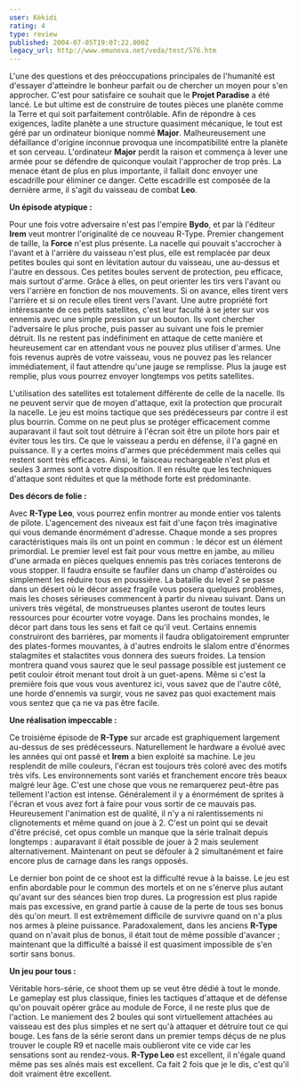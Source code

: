 ```yaml
---
user: Kékidi
rating: 4
type: review
published: 2004-07-05T19:07:22.000Z
legacy_url: http://www.emunova.net/veda/test/576.htm
---
```

L'une des questions et des préoccupations principales de l'humanité est d'essayer d'atteindre le bonheur parfait ou de chercher un moyen pour s'en approcher. C'est pour satisfaire ce souhait que le **Projet Paradise** a été lancé. Le but ultime est de construire de toutes pièces une planète comme la Terre et qui soit parfaitement contrôlable. Afin de répondre à ces exigences, ladite planète a une structure quasiment mécanique, le tout est géré par un ordinateur bionique nommé **Major**. Malheureusement une défaillance d'origine inconnue provoqua une incompatibilité entre la planète et son cerveau. L'ordinateur **Major** perdit la raison et commença à lever une armée pour se défendre de quiconque voulait l'approcher de trop près. La menace étant de plus en plus importante, il fallait donc envoyer une escadrille pour éliminer ce danger. Cette escadrille est composée de la dernière arme, il s'agit du vaisseau de combat **Leo**.  

  

**Un épisode atypique :**  

  

Pour une fois votre adversaire n'est pas l'empire **Bydo**, et par là l'éditeur **Irem** veut montrer l'originalité de ce nouveau R-Type. Premier changement de taille, la **Force** n'est plus présente. La nacelle qui pouvait s'accrocher à l'avant et à l'arrière du vaisseau n'est plus, elle est remplacée par deux petites boules qui sont en lévitation autour du vaisseau, une au-dessus et l'autre en dessous. Ces petites boules servent de protection, peu efficace, mais surtout d'arme. Grâce à elles, on peut orienter les tirs vers l'avant ou vers l'arrière en fonction de nos mouvements. Si on avance, elles tirent vers l'arrière et si on recule elles tirent vers l'avant. Une autre propriété fort intéressante de ces petits satellites, c'est leur faculté à se jeter sur vos ennemis avec une simple pression sur un bouton. Ils vont chercher l'adversaire le plus proche, puis passer au suivant une fois le premier détruit. Ils ne restent pas indéfiniment en attaque de cette manière et heureusement car en attendant vous ne pouvez plus utiliser d'armes. Une fois revenus auprès de votre vaisseau, vous ne pouvez pas les relancer immédiatement, il faut attendre qu'une jauge se remplisse. Plus la jauge est remplie, plus vous pourrez envoyer longtemps vos petits satellites.  

  

L'utilisation des satellites est totalement différente de celle de la nacelle. Ils ne peuvent servir que de moyen d'attaque, exit la protection que procurait la nacelle. Le jeu est moins tactique que ses prédécesseurs par contre il est plus bourrin. Comme on ne peut plus se protéger efficacement comme auparavant il faut soit tout détruire à l'écran soit être un pilote hors pair et éviter tous les tirs. Ce que le vaisseau a perdu en défense, il l'a gagné en puissance. Il y a certes moins d'armes que précédemment mais celles qui restent sont très efficaces. Ainsi, le faisceau rechargeable n'est plus et seules 3 armes sont à votre disposition. Il en résulte que les techniques d'attaque sont réduites et que la méthode forte est prédominante.  

  

**Des décors de folie :**  

  

Avec **R-Type Leo**, vous pourrez enfin montrer au monde entier vos talents de pilote. L'agencement des niveaux est fait d'une façon très imaginative qui vous demande énormément d'adresse. Chaque monde a ses propres caractéristiques mais ils ont un point en commun : le décor est un élément primordial. Le premier level est fait pour vous mettre en jambe, au milieu d'une armada en pièces quelques ennemis pas très coriaces tenterons de vous stopper. Il faudra ensuite se faufiler dans un champ d'astéroïdes ou simplement les réduire tous en poussière. La bataille du level 2 se passe dans un désert où le décor assez fragile vous posera quelques problèmes, mais les choses sérieuses commencent à partir du niveau suivant. Dans un univers très végétal, de monstrueuses plantes useront de toutes leurs ressources pour écourter votre voyage. Dans les prochains mondes, le décor part dans tous les sens et fait ce qu'il veut. Certains ennemis construiront des barrières, par moments il faudra obligatoirement emprunter des plates-formes mouvantes, à d'autres endroits le slalom entre d'énormes stalagmites et stalactites vous donnera des sueurs froides. La tension montrera quand vous saurez que le seul passage possible est justement ce petit couloir étroit menant tout droit à un guet-apens. Même si c'est la première fois que vous vous aventurez ici, vous savez que de l'autre côté, une horde d'ennemis va surgir, vous ne savez pas quoi exactement mais vous sentez que ça ne va pas être facile.  

  

**Une réalisation impeccable :**  

  

Ce troisième épisode de **R-Type** sur arcade est graphiquement largement au-dessus de ses prédécesseurs. Naturellement le hardware a évolué avec les années qui ont passé et **Irem** a bien exploité sa machine. Le jeu resplendit de mille couleurs, l'écran est toujours très coloré avec des motifs très vifs. Les environnements sont variés et franchement encore très beaux malgré leur âge. C'est une chose que vous ne remarquerez peut-être pas tellement l'action est intense. Généralement il y a énormément de sprites à l'écran et vous avez fort à faire pour vous sortir de ce mauvais pas. Heureusement l'animation est de qualité, il n'y a ni ralentissements ni clignotements et même quand on joue à 2\. C'est un point qui se devait d'être précisé, cet opus comble un manque que la série traînait depuis longtemps : auparavant il était possible de jouer à 2 mais seulement alternativement. Maintenant on peut se défouler à 2 simultanément et faire encore plus de carnage dans les rangs opposés.  

  

Le dernier bon point de ce shoot est la difficulté revue à la baisse. Le jeu est enfin abordable pour le commun des mortels et on ne s'énerve plus autant qu'avant sur des séances bien trop dures. La progression est plus rapide mais pas excessive, en grand partie à cause de la perte de tous ses bonus dès qu'on meurt. Il est extrêmement difficile de survivre quand on n'a plus nos armes à pleine puissance. Paradoxalement, dans les anciens **R-Type** quand on n'avait plus de bonus, il était tout de même possible d'avancer ; maintenant que la difficulté a baissé il est quasiment impossible de s'en sortir sans bonus.  

  

**Un jeu pour tous :**  

  

Véritable hors-série, ce shoot them up se veut être dédié à tout le monde. Le gameplay est plus classique, finies les tactiques d'attaque et de défense qu'on pouvait opérer grâce au module de Force, il ne reste plus que de l'action. Le maniement des 2 boules qui sont virtuellement attachées au vaisseau est des plus simples et ne sert qu'à attaquer et détruire tout ce qui bouge. Les fans de la série seront dans un premier temps déçus de ne plus trouver le couple R9 et nacelle mais oublieront vite ce vide car les sensations sont au rendez-vous. **R-Type Leo** est excellent, il n'égale quand même pas ses aînés mais est excellent. Ca fait 2 fois que je le dis, c'est qu'il doit vraiment être excellent.